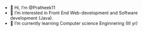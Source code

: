 - 👋 Hi, I’m @Pratheek11
- 👀 I’m interested in Front End Web-development and Software development (Java).
- 🌱 I’m currently learning Computer science Enginnering (III yr)
